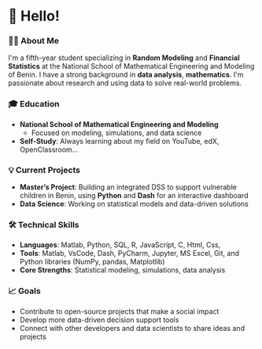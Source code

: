 # 👋 Hello!

### 👨‍💻 About Me
I'm a fifth-year student specializing in **Random Modeling** and **Financial Statistics** at the National School of Mathematical Engineering and Modeling of Benin. I have a strong background in **data analysis**, **mathematics**. I'm passionate about research and using data to solve real-world problems.

### 🎓 Education
- **National School of Mathematical Engineering and Modeling**  
  - Focused on modeling, simulations, and data science
- **Self-Study**: Always learning about my field on YouTube, edX, OpenClassroom...


### 💡 Current Projects
- **Master’s Project**: Building an integrated DSS to support vulnerable children in Benin, using **Python** and **Dash** for an interactive dashboard
- **Data Science**: Working on statistical models and data-driven solutions

### 🛠️ Technical Skills
- **Languages**: Matlab, Python, SQL, R, JavaScript, C, Html, Css, 
- **Tools**: Matlab, VsCode, Dash, PyCharm, Jupyter, MS Excel, Git, and Python libraries (NumPy, pandas, Matplotlib)
- **Core Strengths**: Statistical modeling, simulations, data analysis

### 📈 Goals
- Contribute to open-source projects that make a social impact
- Develop more data-driven decision support tools
- Connect with other developers and data scientists to share ideas and projects

